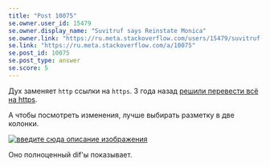 ```yaml
---
title: "Post 10075"
se.owner.user_id: 15479
se.owner.display_name: "Suvitruf says Reinstate Monica"
se.owner.link: "https://ru.meta.stackoverflow.com/users/15479/suvitruf-says-reinstate-monica"
se.link: "https://ru.meta.stackoverflow.com/a/10075"
se.post_id: 10075
se.post_type: answer
se.score: 5
---
```

<p>Дух заменяет <code>http</code> ссылки на <code>https</code>. 3 года назад <a href="https://meta.stackexchange.com/q/292058/260198">решили перевести всё на https</a>.</p>

<p>А чтобы посмотреть изменения, лучше выбирать разметку в две колонки.</p>

<p><a href="https://i.stack.imgur.com/CnqFG.png" rel="nofollow noreferrer"><img src="https://i.stack.imgur.com/CnqFG.png" alt="введите сюда описание изображения"></a></p>

<p>Оно полноценный dif'ы показывает.</p>
